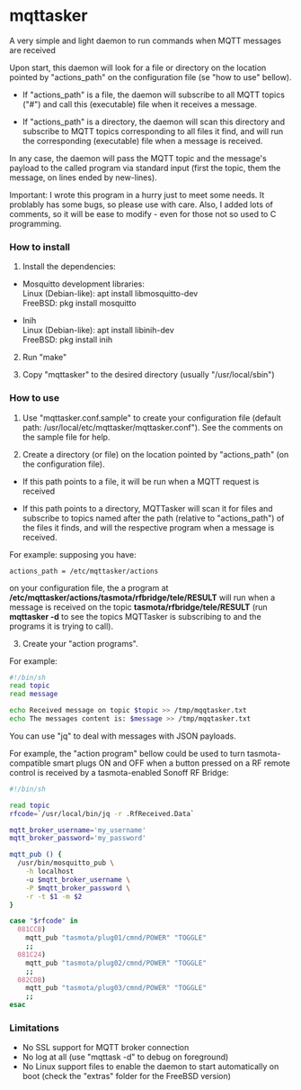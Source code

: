 # mqttasker
A very simple and light daemon to run commands when MQTT messages are received

Upon start, this daemon will look for a file or directory on the location pointed by
"actions_path" on the configuration file (se "how to use" bellow).

* If "actions_path" is a file, the daemon will subscribe to all MQTT topics ("#") and call this (executable) file when it receives a message.

* If "actions_path" is a directory, the daemon will scan this directory and subscribe to MQTT topics corresponding to all files it find, and will run the corresponding (executable) file when a message is received.

In any case, the daemon will pass the MQTT topic and the message's payload to the called program via standard input (first the topic, them the message, on lines ended by new-lines).

Important: I wrote this program in a hurry just to meet some needs.  It problably has some bugs, so please use with care.  Also, I added lots of comments, so it will be ease to modify - even for those not so used to C programming.

### How to install

1. Install the dependencies:

* Mosquitto development libraries:\
  Linux (Debian-like): apt install libmosquitto-dev\
  FreeBSD: pkg install mosquitto

* Inih\
  Linux (Debian-like): apt install libinih-dev\
  FreeBSD: pkg install inih

2. Run "make"

3. Copy "mqttasker" to the desired directory (usually "/usr/local/sbin")


### How to use

1. Use "mqttasker.conf.sample" to create your configuration file (default path: /usr/local/etc/mqttasker/mqttasker.conf").  See the comments on the sample file for help.

2. Create a directory (or file) on the location pointed by "actions_path" (on the configuration file).

* If this path points to a file, it will be run when a MQTT request is received

* If this path points to a directory, MQTTasker will scan it for files and subscribe to topics named after the path (relative to "actions_path") of the files it finds, and will the respective program when a message is received.

For example: supposing you have:

```
actions_path = /etc/mqttasker/actions
```

on your configuration file, the a program at **/etc/mqttasker/actions/tasmota/rfbridge/tele/RESULT** will run when a message is received on the topic **tasmota/rfbridge/tele/RESULT** (run **mqttasker -d** to see the topics MQTTasker is subscribing to and the programs it is trying to call).

3. Create your "action programs".

For example:

```sh
#!/bin/sh
read topic
read message

echo Received message on topic $topic >> /tmp/mqqtasker.txt
echo The messages content is: $message >> /tmp/mqqtasker.txt
```

You can use "jq" to deal with messages with JSON payloads.

For example, the "action program" bellow could be used to turn tasmota-compatible smart plugs ON and OFF when a button pressed on a RF remote control is received by a tasmota-enabled Sonoff RF Bridge:

```sh
#!/bin/sh

read topic
rfcode=`/usr/local/bin/jq -r .RfReceived.Data`

mqtt_broker_username='my_username'
mqtt_broker_password='my_password'

mqtt_pub () {
  /usr/bin/mosquitto_pub \
    -h localhost
    -u $mqtt_broker_username \
    -P $mqtt_broker_password \
    -r -t $1 -m $2
}

case "$rfcode" in
  081CCB)
    mqtt_pub "tasmota/plug01/cmnd/POWER" "TOGGLE"
    ;;
  081C24)
    mqtt_pub "tasmota/plug02/cmnd/POWER" "TOGGLE"
    ;;
  082CDB)
    mqtt_pub "tasmota/plug03/cmnd/POWER" "TOGGLE"
    ;;
esac
```

### Limitations

* No SSL support for MQTT broker connection
* No log at all (use "mqttask -d" to debug on foreground)
* No Linux support files to enable the daemon to start automatically on boot (check the "extras" folder for the FreeBSD version)

